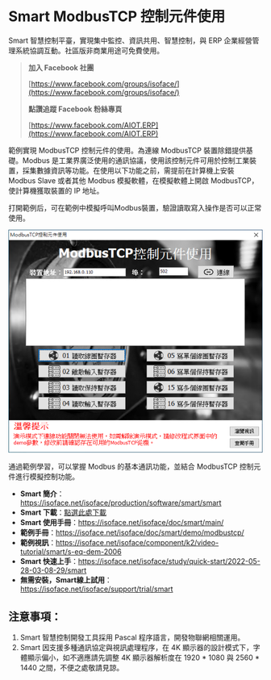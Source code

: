 # Smart ModbusTCP 控制元件使用

Smart 智慧控制平臺，實現集中監控、資訊共用、智慧控制，與 ERP 企業經營管理系統協調互動。社區版非商業用途可免費使用。

> **加入 Facebook 社團**
>
> [https://www.facebook.com/groups/isoface/](https://www.facebook.com/groups/isoface/)
> 
> **點讚追蹤 Facebook 粉絲專頁**
> 
> [https://www.facebook.com/AIOT.ERP](https://www.facebook.com/AIOT.ERP)

範例實現 ModbusTCP 控制元件的使用。為連線 ModbusTCP 裝置除錯提供基礎。Modbus 是工業界廣泛使用的通訊協議，使用該控制元件可用於控制工業裝置，採集數據資訊等功能。在使用以下功能之前，需提前在計算機上安裝 Modbus Slave 或者其他 Modbus 模擬軟體，在模擬軟體上開啟 ModbusTCP，使計算機獲取裝置的 IP 地址。

打開範例后，可在範例中模擬呼叫Modbus裝置，驗證讀取寫入操作是否可以正常使用。

![](images/20220923173832.png)

通過範例學習，可以掌握 Modbus 的基本通訊功能，並結合 ModbusTCP 控制元件進行模擬控制功能。

* **Smart 簡介**：https://isoface.net/isoface/production/software/smart/smart
* **Smart 下載**：[點選此處下載](https://github.com/isoface-iot/Smart/releases/latest)
* **Smart 使用手冊**：https://isoface.net/isoface/doc/smart/main/
* **範例手冊**：https://isoface.net/isoface/doc/smart/demo/modbustcp/
* **範例視訊**：https://isoface.net/isoface/component/k2/video-tutorial/smart/s-eq-dem-2006
* **Smart 快速上手**：https://isoface.net/isoface/study/quick-start/2022-05-28-03-08-29/smart
* **無需安裝，Smart線上試用**：https://isoface.net/isoface/support/trial/smart

## 注意事項：
1. Smart 智慧控制開發工具採用 Pascal 程序語言，開發物聯網相關運用。
2. Smart 因支援多種通訊協定與視訊處理程序，在 4K 顯示器的設計模式下，字體顯示偏小，如不適應請先調整 4K 顯示器解析度在 1920 * 1080 與 2560 * 1440 之間，不便之處敬請見諒。